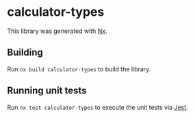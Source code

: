 # calculator-types

This library was generated with [Nx](https://nx.dev).

## Building

Run `nx build calculator-types` to build the library.

## Running unit tests

Run `nx test calculator-types` to execute the unit tests via [Jest](https://jestjs.io).
